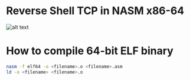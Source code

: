 # Reverse Shell TCP in NASM x86-64
![alt text](https://i.imgur.com/6273P8r.png)
# How to compile 64-bit ELF binary

```bash
nasm -f elf64 -o <filename>.o <filename>.asm
ld -o <filename> <filename>.o
```
